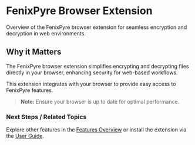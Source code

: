 # FenixPyre Browser Extension

Overview of the FenixPyre browser extension for seamless encryption and decryption in web environments.


## Why it Matters
The FenixPyre browser extension simplifies encrypting and decrypting files directly in your browser, enhancing security for web-based workflows.

This extension integrates with your browser to provide easy access to FenixPyre features.

> **Note:** Ensure your browser is up to date for optimal performance.

### Next Steps / Related Topics
Explore other features in the [Features Overview](/07-features/index.md) or install the extension via the [User Guide](/05-user-guide/index.md).
